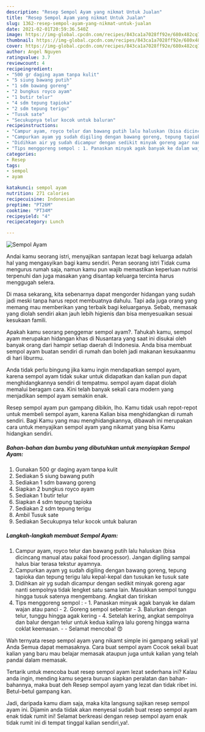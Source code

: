 ```yaml
---
description: "Resep Sempol Ayam yang nikmat Untuk Jualan"
title: "Resep Sempol Ayam yang nikmat Untuk Jualan"
slug: 1362-resep-sempol-ayam-yang-nikmat-untuk-jualan
date: 2021-02-01T20:59:36.540Z
image: https://img-global.cpcdn.com/recipes/843ca1a7028ff92e/680x482cq70/sempol-ayam-foto-resep-utama.jpg
thumbnail: https://img-global.cpcdn.com/recipes/843ca1a7028ff92e/680x482cq70/sempol-ayam-foto-resep-utama.jpg
cover: https://img-global.cpcdn.com/recipes/843ca1a7028ff92e/680x482cq70/sempol-ayam-foto-resep-utama.jpg
author: Angel Nguyen
ratingvalue: 3.7
reviewcount: 4
recipeingredient:
- "500 gr daging ayam tanpa kulit"
- "5 siung bawang putih"
- "1 sdm bawang goreng"
- "2 bungkus royco ayam"
- "1 butir telur"
- "4 sdm tepung tapioka"
- "2 sdm tepung terigu"
- "Tusuk sate"
- "Secukupnya telur kocok untuk baluran"
recipeinstructions:
- "Campur ayam, royco telur dan bawang putih lalu haluskan (bisa dicincang manual atau pakai food processor). Jangan digiling sampai halus biar terasa tekstur ayamnya."
- "Campurkan ayam yg sudah digiling dengan bawang goreng, tepung tapioka dan tepung terigu lalu kepal-kepal dan tusukan ke tusuk sate"
- "Didihkan air yg sudah dicampur dengan sedikit minyak goreng agar nanti sempolnya tidak lengket satu sama lain. Masukkan sempol tunggu hingga tusuk satenya mengembang. Angkat dan tiriskan"
- "Tips menggoreng sempol : 1. Panaskan minyak agak banyak ke dalam wajan atau panci 2. Goreng sempol sebentar 3. Balurkan dengan telur, tunggu hingga agak kering 4. Setelah kering, angkat sempolnya dan balur dengan telur untuk kedua kalinya lalu goreng hingga warna coklat keemasan.  Selamat mencoba! 😍"
categories:
- Resep
tags:
- sempol
- ayam

katakunci: sempol ayam 
nutrition: 271 calories
recipecuisine: Indonesian
preptime: "PT26M"
cooktime: "PT34M"
recipeyield: "4"
recipecategory: Lunch

---
```



![Sempol Ayam](https://img-global.cpcdn.com/recipes/843ca1a7028ff92e/680x482cq70/sempol-ayam-foto-resep-utama.jpg)

Andai kamu seorang istri, menyajikan santapan lezat bagi keluarga adalah hal yang mengasyikan bagi kamu sendiri. Peran seorang istri Tidak cuma mengurus rumah saja, namun kamu pun wajib memastikan keperluan nutrisi terpenuhi dan juga masakan yang disantap keluarga tercinta harus menggugah selera.

Di masa  sekarang, kita sebenarnya dapat mengorder hidangan yang sudah jadi meski tanpa harus repot membuatnya dahulu. Tapi ada juga orang yang memang mau memberikan yang terbaik bagi keluarganya. Sebab, memasak yang diolah sendiri akan jauh lebih higienis dan bisa menyesuaikan sesuai kesukaan famili. 



Apakah kamu seorang penggemar sempol ayam?. Tahukah kamu, sempol ayam merupakan hidangan khas di Nusantara yang saat ini disukai oleh banyak orang dari hampir setiap daerah di Indonesia. Anda bisa membuat sempol ayam buatan sendiri di rumah dan boleh jadi makanan kesukaanmu di hari liburmu.

Anda tidak perlu bingung jika kamu ingin mendapatkan sempol ayam, karena sempol ayam tidak sukar untuk didapatkan dan kalian pun dapat menghidangkannya sendiri di tempatmu. sempol ayam dapat diolah memalui beragam cara. Kini telah banyak sekali cara modern yang menjadikan sempol ayam semakin enak.

Resep sempol ayam pun gampang dibikin, lho. Kamu tidak usah repot-repot untuk membeli sempol ayam, karena Kalian bisa menghidangkan di rumah sendiri. Bagi Kamu yang mau menghidangkannya, dibawah ini merupakan cara untuk menyajikan sempol ayam yang nikamat yang bisa Kamu hidangkan sendiri.

<!--inarticleads1-->

##### Bahan-bahan dan bumbu yang dibutuhkan untuk menyiapkan Sempol Ayam:

1. Gunakan 500 gr daging ayam tanpa kulit
1. Sediakan 5 siung bawang putih
1. Sediakan 1 sdm bawang goreng
1. Siapkan 2 bungkus royco ayam
1. Sediakan 1 butir telur
1. Siapkan 4 sdm tepung tapioka
1. Sediakan 2 sdm tepung terigu
1. Ambil Tusuk sate
1. Sediakan Secukupnya telur kocok untuk baluran




<!--inarticleads2-->

##### Langkah-langkah membuat Sempol Ayam:

1. Campur ayam, royco telur dan bawang putih lalu haluskan (bisa dicincang manual atau pakai food processor). Jangan digiling sampai halus biar terasa tekstur ayamnya.
1. Campurkan ayam yg sudah digiling dengan bawang goreng, tepung tapioka dan tepung terigu lalu kepal-kepal dan tusukan ke tusuk sate
1. Didihkan air yg sudah dicampur dengan sedikit minyak goreng agar nanti sempolnya tidak lengket satu sama lain. Masukkan sempol tunggu hingga tusuk satenya mengembang. Angkat dan tiriskan
1. Tips menggoreng sempol : - 1. Panaskan minyak agak banyak ke dalam wajan atau panci - 2. Goreng sempol sebentar - 3. Balurkan dengan telur, tunggu hingga agak kering - 4. Setelah kering, angkat sempolnya dan balur dengan telur untuk kedua kalinya lalu goreng hingga warna coklat keemasan. -  - Selamat mencoba! 😍




Wah ternyata resep sempol ayam yang nikamt simple ini gampang sekali ya! Anda Semua dapat memasaknya. Cara buat sempol ayam Cocok sekali buat kalian yang baru mau belajar memasak ataupun juga untuk kalian yang telah pandai dalam memasak.

Tertarik untuk mencoba buat resep sempol ayam lezat sederhana ini? Kalau anda ingin, mending kamu segera buruan siapkan peralatan dan bahan-bahannya, maka buat deh Resep sempol ayam yang lezat dan tidak ribet ini. Betul-betul gampang kan. 

Jadi, daripada kamu diam saja, maka kita langsung sajikan resep sempol ayam ini. Dijamin anda tiidak akan menyesal sudah buat resep sempol ayam enak tidak rumit ini! Selamat berkreasi dengan resep sempol ayam enak tidak rumit ini di tempat tinggal kalian sendiri,ya!.

